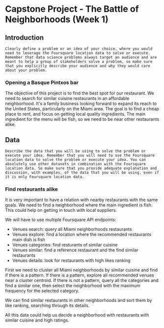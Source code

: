 # Capstone Project - The Battle of Neighborhoods (Week 1)

## Introduction

`Clearly define a problem or an idea of your choice, where you would need to leverage the Foursquare location data to solve or execute. Remember that data science problems always target an audience and are meant to help a group of stakeholders solve a problem, so make sure that you explicitly describe your audience and why they would care about your problem.`

### Opening a Basque Pintxos bar

The objective of this project is to find the best spot for our restaurant. We need to search for similar cuisine restaurants in an affordable neighborhood. It's a family business looking forward to expand its reach to the United States, particularly on the Miami area. The goal is to find a cheap place to rent, and focus on getting local quality ingredients. The main ingredient for the menu will be fish, so we need to be near other restaurants alike.


## Data

`Describe the data that you will be using to solve the problem or execute your idea. Remember that you will need to use the Foursquare location data to solve the problem or execute your idea. You can absolutely use other datasets in combination with the Foursquare location data. So make sure that you provide adequate explanation and discussion, with examples, of the data that you will be using, even if it is only Foursquare location data.`

### Find restaurants alike

It is very important to have a relation with nearby restaurants with the same goals. We need to find a neighborhood where the main ingredient is fish. This could help on getting in touch with local suppliers.

We will have to use multiple Foursquare API endpoints:

* Venues search: query all Miami neighborhoods restaurants
* Venues explore: find a location where the recommended restaurants main dish is fish
* Venues categories: find resturants of similar cuisine
* Venues similar: find a reference restaurant and the find similar restaurants
* Venues details: look for restaurants with high likes ranking

First we need to cluster all Miami neighborhoods by similar cuisine and find if there is a pattern. If there is a pattern, explore all recommended venues near a cluster centroid. If there is not a pattern, query all the categories and find a similar one, then select the neighborhood with the maximum frequency for the selected category.

We can find similar restaurants in other neighborhoods and sort them by like ranking, searching through its details.

All this data could help us decide a neighborhood with restaurants with similar cuisine and high ratings.
